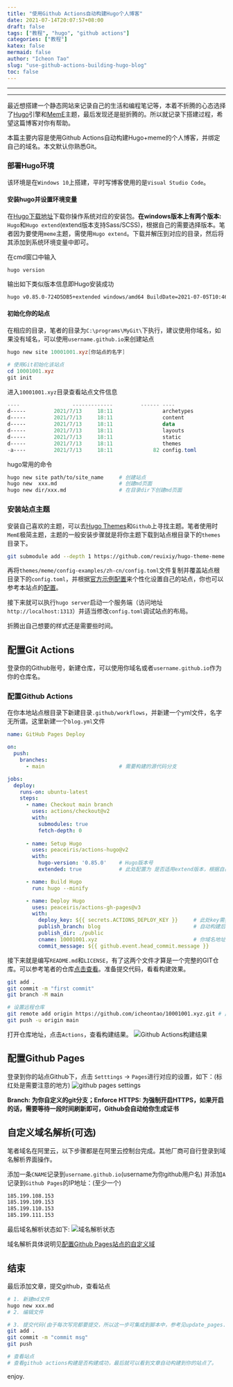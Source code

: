 ```yaml
---
title: "使用Github Actions自动构建Hugo个人博客"
date: 2021-07-14T20:07:57+08:00
draft: false
tags: ["教程", "hugo", "github actions"]
categories: ["教程"]
katex: false
mermaid: false
author: "Icheon Tao"
slug: "use-github-actions-building-hugo-blog"
toc: false
---
```

---
---
最近想搭建一个静态网站来记录自己的生活和编程笔记等，本着不折腾的心态选择了[Hugo](https://github.com/gohugoio/hugo)引擎和[MemE](https://github.com/reuixiy/hugo-theme-meme)主题，最后发现还是挺折腾的。所以就记录下搭建过程，希望这篇博客对你有帮助。

本篇主要内容是使用Github Actions自动构建Hugo+meme的个人博客，并绑定自己的域名。本文默认你熟悉Git。

### 部署Hugo环境
该环境是在`Windows 10`上搭建，平时写博客使用的是`Visual Studio Code`。

#### 安装hugo并设置环境变量
在[Hugo下载地址](https://github.com/gohugoio/hugo/releases/)下载你操作系统对应的安装包。**在windows版本上有两个版本:** `Hugo`和`Hugo extend`(extend版本支持Sass/SCSS)，根据自己的需要选择版本。笔者因为要使用`meme`主题，需使用`Hugo extend`。下载并解压到对应的目录，然后将其添加到系统环境变量中即可。

在cmd窗口中输入
```
hugo version
```
输出如下类似版本信息即Hugo安装成功
```bash
hugo v0.85.0-724D5DB5+extended windows/amd64 BuildDate=2021-07-05T10:46:28Z VendorInfo=gohugoio
```

#### 初始化你的站点
在相应的目录，笔者的目录为`C:\programs\MyGit\`下执行，建议使用你域名，如果没有域名，可以使用`username.github.io`来创建站点
```powershell
hugo new site 10001001.xyz[你站点的名字]

# 使用Git初始化该站点
cd 10001001.xyz
git init
```
进入`10001001.xyz`目录查看站点文件信息
```powershell
----                 -------------         ------ ----
d-----         2021/7/13     18:11                archetypes
d-----         2021/7/13     18:11                content
d-----         2021/7/13     18:11                data
d-----         2021/7/13     18:11                layouts
d-----         2021/7/13     18:11                static
d-----         2021/7/13     18:11                themes
-a----         2021/7/13     18:11             82 config.toml
```
hugo常用的命令
```bash
hugo new site path/to/site_name     # 创建站点
hugo new  xxx.md                    # 创建md页面
hugo new dir/xxx.md                 # 在目录dir下创建md页面
```

### 安装站点主题
安装自己喜欢的主题，可以去[Hugo Themes](https://themes.gohugo.io/)和`Github`上寻找主题。笔者使用时`MemE`极简主题，主题的一般安装步骤就是将你主题下载到站点根目录下的`themes`目录下。
```bash
git submodule add --depth 1 https://github.com/reuixiy/hugo-theme-meme.git themes/meme
```
再将`themes/meme/config-examples/zh-cn/config.toml`文件复制并覆盖站点根目录下的`config.toml`，并根据[官方示例配置](https://github.com/reuixiy/hugo-theme-meme/blob/master/config-examples/zh-cn/config.tomlthemes/meme/config-examples/zh-cn/config.toml)来个性化设置自己的站点，你也可以参考本站点的[配置](https://github.com/icheontao/10001001.xyz/blob/main/config.toml)。

接下来就可以执行`hugo server`启动一个服务端（访问地址`http://localhost:1313`）并适当修改`config.toml`调试站点的布局。

折腾出自己想要的样式还是需要些时间。

## 配置Git Actions
登录你的Github账号，新建仓库，可以使用你域名或者`username.github.io`作为你的仓库名。

### 配置Github Actions
在你本地站点根目录下新建目录`.github/workflows`，并新建一个yml文件，名字无所谓。这里新建一个`blog.yml`文件
```yml
name: GitHub Pages Deploy

on:
  push: 
    branches:
      - main                        # 需要构建的源代码分支

jobs:
  deploy:
    runs-on: ubuntu-latest
    steps:
      - name: Checkout main branch
        uses: actions/checkout@v2
        with:
          submodules: true
          fetch-depth: 0
        
      - name: Setup Hugo
        uses: peaceiris/actions-hugo@v2
        with:
          hugo-version: '0.85.0'    # Hugo版本号
          extended: true            # 此处配置为 是否适用extend版本，根据自己的主题来定

      - name: Build Hugo
        run: hugo --minify

      - name: Deploy Hugo
        uses: peaceiris/actions-gh-pages@v3
        with:
          deploy_key: ${{ secrets.ACTIONS_DEPLOY_KEY }}     # 此处key需要配置，见文https://github.com/peaceiris/actions-gh-pages#%EF%B8%8F-create-ssh-deploy-key
          publish_branch: blog                              # 自动构建后发布到的分支，此处为自定义
          publish_dir: ./public
          cname: 10001001.xyz                               # 你域名地址(如果有域名的话，没有则去掉该字段)
          commit_message: ${{ github.event.head_commit.message }}
```
接下来就是编写`README.md`和`LICENSE`，有了这两个文件才算是一个完整的GIT仓库。可以参考笔者的仓库[点击查看](https://github.com/icheontao/10001001.xyz)。准备提交代码，看看构建效果。

```bash
git add .
git commit -m "first commit"
git branch -M main

# 设置远程仓库
git remote add origin https://github.com/icheontao/10001001.xyz.git # 此处为你仓库地址
git push -u origin main
```
打开仓库地址，点击`Actions`，查看构建结果。
![Github Actions构建结果](images/github_actions.png)

## 配置Github Pages
登录到你的站点Github下，点击 `Setttings` -> `Pages`进行对应的设置，如下：(标红处是需要注意的地方)
![github pages settings](images/github_pages_setting.png)

**Branch: 为你自定义的git分支；Enforce HTTPS: 为强制开启HTTPS，如果开启的话，需要等待一段时间刷新即可，Github会自动给你生成证书**

## 自定义域名解析(可选)
笔者域名在阿里云，以下步骤都是在阿里云控制台完成。其他厂商可自行登录到域名解析界面操作。

添加一条`CNAME`记录到`username.github.io`(username为你github用户名)
并添加`A`记录到`Github Pages`的IP地址：(至少一个)
```bash
185.199.108.153
185.199.109.153
185.199.110.153
185.199.111.153
```
最后域名解析状态如下:
![域名解析状态](images/github_pages_setting_2.png)

域名解析具体说明见[配置Github Pages站点的自定义域](https://docs.github.com/cn/pages/configuring-a-custom-domain-for-your-github-pages-site/managing-a-custom-domain-for-your-github-pages-site)

## 结束
最后添加文章，提交github，查看站点
```bash
# 1. 新建md文件
hugo new xxx.md
# 2. 编辑文件

# 3. 提交代码(由于每次写完都要提交，所以这一步可集成到脚本中，参考见update_pages.sh，在windows上使用Git Bash下运行)
git add .
git commit -m "commit msg"
git push

# 查看站点
# 查看github actions构建是否构建成功，最后就可以看到文章自动构建到你的站点了。
```
enjoy.